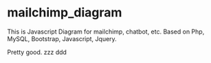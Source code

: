 # mailchimp_diagram

This is Javascript Diagram for mailchimp, chatbot, etc. Based on Php, MySQL, Bootstrap, Javascript, Jquery.

Pretty good.
zzz
ddd
